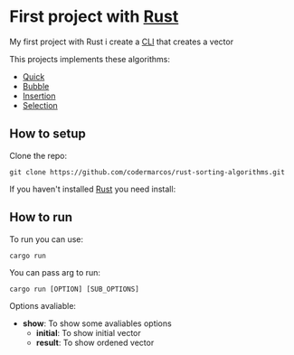 # First project with [Rust](https://www.rust-lang.org/)

My first project with Rust i create a [CLI](https://en.wikipedia.org/wiki/Command-line_interface) that creates a vector

This projects implements these algorithms:

* [Quick](https://pt.wikipedia.org/wiki/Quicksort)
* [Bubble](https://pt.wikipedia.org/wiki/Bubble_sort)
* [Insertion](https://pt.wikipedia.org/wiki/Insertion_sort)
* [Selection](https://pt.wikipedia.org/wiki/Selection_sort)

## How to setup

Clone the repo:

```shell
git clone https://github.com/codermarcos/rust-sorting-algorithms.git
```

If you haven't installed [Rust](https://www.rust-lang.org/tools/install) you need install:

## How to run

To run you can use:

```shell
cargo run
```

You can pass arg to run:

```shell
cargo run [OPTION] [SUB_OPTIONS]
```

Options avaliable:

* **show**: To show some avaliables options
  * **initial**: To show initial vector
  * **result**: To show ordened vector
